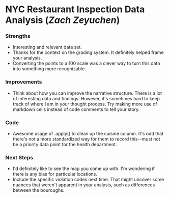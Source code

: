 # NYC Restaurant Inspection Data Analysis (*Zach Zeyuchen*)

### Strengths
- Interesting and relevant data set.
- Thanks for the context on the grading system.  It definitely helped frame your analysis.
- Converting the points to a 100 scale was a clever way to turn this data into something more recognizable.

### Improvements
- Think about how you can improve the narrative structure.  There is a lot of interesting data and findings.  However, it's sometimes hard to keep track of where I am in your thought process.  Try making more use of markdown cells instead of code comments to tell your story.

### Code
- Awesome usage of .apply() to clean up the cuisine column.  It's odd that there's not a more standardized way for them to record this--must not be a priority data point for the health department.

### Next Steps
- I'd definitely like to see the map you come up with.  I'm wondering if there is any bias for particular locations.
- Include the specific violation codes next time.  That might uncover some nuances that weren't apparent in your analysis, such as differences between the bouroughs.